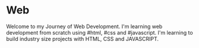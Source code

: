 # Web
Welcome to my Journey of Web Development.
I'm learning web development from scratch using #html, #css and #javascript.
I'm learning to build industry size projects with HTML, CSS and JAVASCRIPT.
